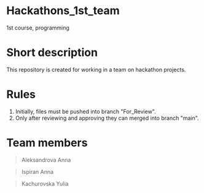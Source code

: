 # Hackathons_1st_team
1st course, programming

# Short description
This repository is created for working in a team on hackathon projects.

# Rules
1. Initially, files must be pushed into branch "For_Review".
2. Only after reviewing and approving they can merged into branch "main".

# Team members
> Aleksandrova Anna

> Ispiran Anna

> Kachurovska Yulia
